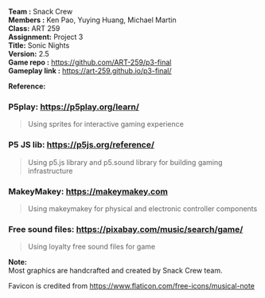 **Team :** Snack Crew  
**Members :** Ken Pao, Yuying Huang, Michael Martin  
**Class:** ART 259  
**Assignment:** Project 3  
**Title:** Sonic Nights    
**Version:** 2.5  
**Game repo :** https://github.com/ART-259/p3-final  
**Gameplay link :** https://art-259.github.io/p3-final/    
  
**Reference:**  
### P5play: https://p5play.org/learn/  
> Using sprites for interactive gaming experience  

### P5 JS lib: https://p5js.org/reference/  
> Using p5.js library and p5.sound library for building gaming infrastructure  

### MakeyMakey: https://makeymakey.com  
> Using makeymakey for physical and electronic controller components  

### Free sound files: https://pixabay.com/music/search/game/  
> Using loyalty free sound files for game  

**Note:**  
Most graphics are handcrafted and created by Snack Crew team.  
  
Favicon is credited from https://www.flaticon.com/free-icons/musical-note   
